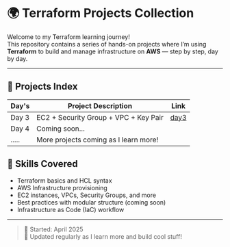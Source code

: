 # 🌍 Terraform Projects Collection

Welcome to my Terraform learning journey!  
This repository contains a series of hands-on projects where I’m using **Terraform** to build and manage infrastructure on **AWS** — step by step, day by day.

---

## 🚀 Projects Index

|  Day's  |          Project Description                    |                   Link                    |
|---------|-------------------------------------------------|-------------------------------------------|
|  Day 3  | EC2 + Security Group + VPC + Key Pair           | [day3](./day3)        |
|  Day 4  | Coming soon...                                  |                                           |
|  .....  | More projects coming as I learn more!           |                                           |

## 🧠 Skills Covered

- Terraform basics and HCL syntax
- AWS Infrastructure provisioning
- EC2 instances, VPCs, Security Groups, and more
- Best practices with modular structure (coming soon)
- Infrastructure as Code (IaC) workflow
  
 --------------------------------------------------------------------------------------------------------
 
> 📅 Started: April 2025  
> 🔄 Updated regularly as I learn more and build cool stuff!
